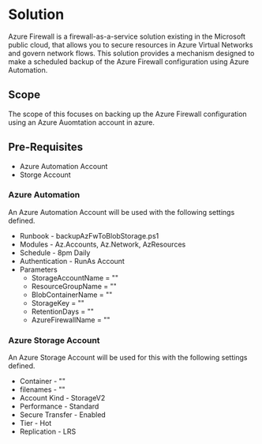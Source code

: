 # Solution

Azure Firewall is a firewall-as-a-service solution existing in the Microsoft public cloud, that allows you to secure  resources in Azure Virtual Networks and govern network flows. This solution provides a mechanism designed to make a scheduled backup of the Azure Firewall configuration using Azure Automation.

## Scope

The scope of this focuses on backing up the Azure Firewall configuration using an Azure Auomtation account in azure.

## Pre-Requisites

* Azure Automation Account
* Storge Account

### Azure Automation

An Azure Automation Account will be used with the following settings defined.

* Runbook - backupAzFwToBlobStorage.ps1
* Modules - Az.Accounts, Az.Network, AzResources
* Schedule - 8pm Daily
* Authentication - RunAs Account
* Parameters
  * StorageAccountName = ""
  * ResourceGroupName = ""
  * BlobContainerName = ""
  * StorageKey = ""
  * RetentionDays = ""
  * AzureFirewallName = ""

### Azure Storage Account

An Azure Storage Account will be used for this with the following settings defined.

* Container - ""
* filenames - ""
* Account Kind - StorageV2
* Performance - Standard
* Secure Transfer - Enabled
* Tier - Hot
* Replication - LRS